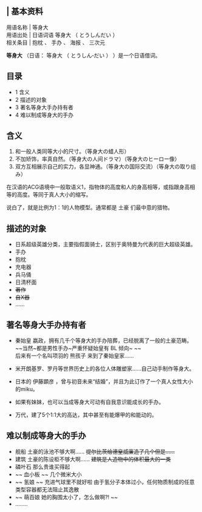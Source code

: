 |  **基本资料**  
---  
用语名称  |  等身大   
用语出处  |  日语词语  等身大  （  とうしんだい  ）   
相关条目  |  抱枕  、  手办  、  海报  、  三次元   
  
**等身大** （日语：  等身大  （  とうしん‐だい  ）  ）是一个日语借词。

##  目录

  * 1  含义 
  * 2  描述的对象 
  * 3  著名等身大手办持有者 
  * 4  难以制成等身大的手办 

##  含义

  1. 和一般人类同等大小的尺寸。（等身大の蜡人形） 
  2. 不加矫饰，率真自然。（等身大の人间ドラマ）（等身大のヒーロー像） 
  3. 双方互相展示自己的实力，各显神通。（等身大の国际交流）（等身大の取り组み） 

在汉语的ACG语境中一般取语义1，指物体的高度和人的身高相等，或指跟身高相等的高度。等同于真人大小的缩写。

说白了，就是比例为1：1的人物模型。通常都是  土豪  们最中意的猎物。

##  描述的对象

  * 日系超级英雄分类，主要指假面骑士，区别于奥特曼为代表的巨大超级英雄。 
  * 手办 
  * 抱枕 
  * 充电器 
  * 兵马俑 
  * 日清杯面 
  * ~~著作~~
  * ~~自X器~~
  * …… 

##  著名等身大手办持有者

  * 秦始皇  嬴政，拥有几千个等身大的手办陪葬，已经脱离了一般的土豪范畴。 ~~当然~都是男性手办~严重怀疑始皇有 BL  倾向~ ~~   
后来有一个名叫项羽的  熊孩子  来到了秦始皇家……

  * 米开朗基罗、罗丹等世界历史上的各位人体雕塑家……自己动手制作等身大。 
  * 日本的  伊藤顕彦  ，曾与初音未来“结婚”，并且为此订作了一个真人女性大小的miku。 
  * 如果有妹妹，也可以当成等身大可动有自我意识能成长的手办。 
  * 万代，建了5个1:1大的高达，其中甚至有能爆甲的和能动的。 

##  难以制成等身大的手办

  * 舰船  土豪的泳池不够大啊……  ~~提尔比茨给德皇威廉造了几个但是……~~
  * 建筑  土豪的陈设柜不够大啊……  ~~建筑是人造物中的体积最大的一类~~
  * 磷叶石  那么贵谁买得起 
  * ~~ 血小板  ~~ 几个微米大小 
  * ~~ 氢娘  ~~ 充进气球里不就好啦  由于氢分子本体过小，任何物质制成的任意类型容器都无法阻止其逸散 
  * ~~ 萌百娘  她的胸围太小了，怎么做啊?! ~~
  * ..…… 

